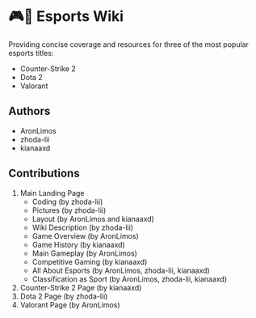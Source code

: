 # 🎮📖 Esports Wiki

Providing concise coverage and resources for three of the most popular esports titles:  
- Counter-Strike 2
- Dota 2
- Valorant

## Authors

- AronLimos
- zhoda-lii
- kianaaxd

## Contributions

1. Main Landing Page
   - Coding (by zhoda-lii)
   - Pictures (by zhoda-lii)
   - Layout (by AronLimos and kianaaxd)
   - Wiki Description (by zhoda-lii) 
   - Game Overview (by AronLimos)
   - Game History (by kianaaxd)
   - Main Gameplay (by AronLimos)
   - Competitive Gaming (by kianaaxd)
   - All About Esports (by AronLimos, zhoda-lii, kianaaxd)
   - Classification as Sport (by AronLimos, zhoda-lii, kianaaxd)
2. Counter-Strike 2 Page (by kianaaxd)
3. Dota 2 Page (by zhoda-lii)
4. Valorant Page (by AronLimos)
